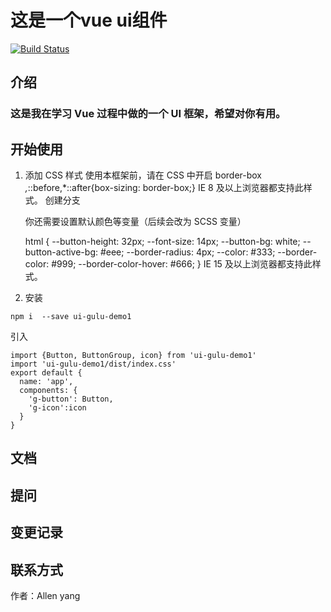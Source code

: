 # 这是一个vue ui组件
[![Build Status](https://travis-ci.org/Allen718/ui-gulu-demo.svg?branch=master)](https://travis-ci.org/Allen718/ui-gulu-demo)
## 介绍
### 这是我在学习 Vue 过程中做的一个 UI 框架，希望对你有用。
## 开始使用
1. 添加 CSS 样式 使用本框架前，请在 CSS 中开启 border-box
   *,*::before,*::after{box-sizing: border-box;}
   IE 8 及以上浏览器都支持此样式。
   创建分支
   
   你还需要设置默认颜色等变量（后续会改为 SCSS 变量）
   
   html {
     --button-height: 32px;
     --font-size: 14px;
     --button-bg: white;
     --button-active-bg: #eee;
     --border-radius: 4px;
     --color: #333;
     --border-color: #999;
     --border-color-hover: #666;
   }
   IE 15 及以上浏览器都支持此样式。
 2. 安装 
   ```$xslt
npm i  --save ui-gulu-demo1
```
引入 
```
import {Button, ButtonGroup, icon} from 'ui-gulu-demo1'
import 'ui-gulu-demo1/dist/index.css'
export default {
  name: 'app',
  components: {
    'g-button': Button,
    'g-icon':icon
  }
}
```



  
## 文档
## 提问
## 变更记录
## 联系方式



作者：Allen yang 
